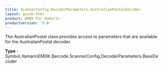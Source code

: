 ```yaml
---
title: ScannerConfig.DecoderParameters.AustralianPostalDecoder
layout: guide.html 
product: EMDK For Xamarin 
productversion: '5.0' 
---
```

The AustralianPostal class provides access to parameters that are available for the AustralianPostal decoder.

**Type** - Symbol.XamarinEMDK.Barcode.ScannerConfig.DecoderParameters.BaseDecoder



